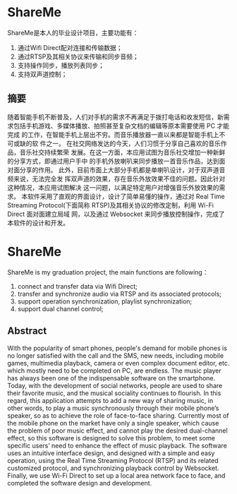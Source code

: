 # ShareMe
ShareMe是本人的毕业设计项目，主要功能有：

1. 通过Wifi Direct配对连接和传输数据；
2. 通过RTSP及其相关协议来传输和同步音频；
3. 支持操作同步，播放列表同步；
4. 支持双声道控制；

## 摘要
随着智能手机不断普及，人们对手机的需求不再满足于拨打电话和收发短信，新需
求包括手机游戏、多媒体播放、拍照甚至复杂文档的编辑等原本需要使用 PC 才能完成
的工作，在智能手机上层出不穷。而音乐播放器一直以来都是智能手机上不可或缺的软
件之一。
在社交网络发达的今天，人们习惯于分享自己喜欢的音乐作品，音乐社交持续繁荣
发展。在这一方面，本应用试图为音乐社交增加一种新鲜的分享方式，即通过用户手中
的手机外放喇叭来同步播放一首音乐作品，达到面对面分享的作用。
此外，目前市面上大部分手机都是单喇叭设计，对于双声道音频来说，无法完全发
挥双声道的效果，存在音乐外放效果不佳的问题。因此针对这种情况，本应用试图解决
这一问题，以满足特定用户对增强音乐外放效果的需求。
本软件采用了直观的界面设计，设计了简单易懂的操作，通过对 Real Time Streaming
Protocol(下面简称 RTSP)及其相关协议的修改定制，利用 Wi-Fi Direct 面对面建立局域
网，以及通过 Websocket 来同步播放控制操作，完成了本软件的设计和开发。

# ShareMe
ShareMe is my graduation project, the main functions are following：

1. connect and transfer data via Wifi Direct;
2. transfer and synchronize audio via RTSP and its associated protocols;
3. support operation synchronization, playlist synchronization;
4. support dual channel control;

## Abstract
With the popularity of smart phones, people's demand for mobile phones is no longer
satisfied with the call and the SMS, new needs, including mobile games, multimedia playback,
camera or even complex document editor, etc. which mostly need to be completed on PC, are
endless. The music player has always been one of the indispensable software on the smartphone.
Today, with the development of social networks, people are used to share their favorite
music, and the musical sociality continues to flourish. In this regard, this application attempts
to add a new way of sharing music, in other words, to play a music synchronously through their
mobile phone’s speaker, so as to achieve the role of face-to-face sharing.
Currently most of the mobile phone on the market have only a single speaker, which cause
the problem of poor music effect, and cannot play the desired dual-channel effect, so this
software is designed to solve this problem, to meet some specific users’ need to enhance the
effect of music playback.
The software uses an intuitive interface design, and designed with a simple and easy
operation, using the Real Time Streaming Protocol (RTSP) and its related customized protocol,
and synchronizing playback control by Websocket. Finally, we use Wi-Fi Direct to set up a local
area network face to face, and completed the software design and development.
